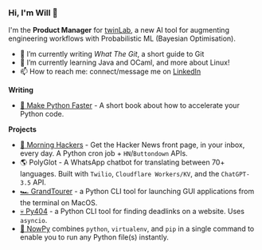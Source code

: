 ### Hi, I'm Will 👋

I'm the **Product Manager** for [twinLab](https://twinlab.ai), a new AI tool for augmenting engineering workflows with Probabilistic ML (Bayesian Optimisation).

- 🔭 I’m currently writing *What The Git*, a short guide to Git
- 🌱 I’m currently learning Java and OCaml, and more about Linux!
- 📫 How to reach me: connect/message me on [LinkedIn](https://www.linkedin.com/in/will-denby/)

**Writing**

- [🐍 Make Python Faster](https://makepythonfaster.com) - A short book about how to accelerate your Python code.

**Projects**

- [🌅 Morning Hackers](https://morninghackers.com) - Get the Hacker News front page, in your inbox, every day. A Python cron job + `HN`/`Buttondown` APIs. 
- 🌎 PolyGlot - A WhatsApp chatbot for translating between 70+ languages. Built with `Twilio`, `Cloudflare Workers/KV`, and the `ChatGPT-3.5` API. 
- [🏎️ GrandTourer](https://pypi.org/project/GrandTourer/) - a Python CLI tool for launching GUI applications from the terminal on MacOS.
- [💀 Py404](https://pypi.org/project/py404) - a Python CLI tool for finding deadlinks on a website. Uses `asyncio`.
- [💨 NowPy](https://pypi.org/project/nowpy) combines `python`, `virtualenv`, and `pip` in a single command to enable you to run any Python file(s) instantly. 
